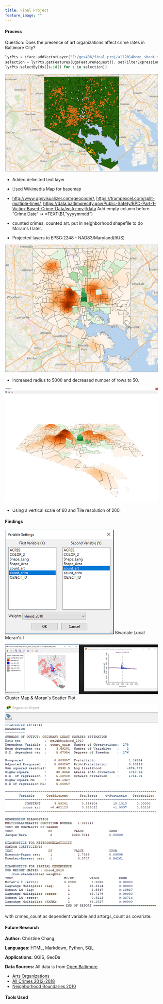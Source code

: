 ```yaml
---
title: Final Project
feature_image: ""
---
```


#### Process
Question: Does the presence of art organizations affect crime rates in Baltimore City?

```python
lyrPts = iface.addVectorLayer("Z:/ges486/final_proj/all2014homi_shoot.shp", "Crimes", "ogr")
selection = lyrPts.getFeatures(QgsFeatureRequest(). setFilterExpression(u'"Neighborho" = \'Brooklyn\''))
lyrPts.selectByIds([s.id() for s in selection])
```
![Select](step1.PNG "step1.PNG")

* Added delimited text layer
* Used Wikimedia Map for basemap
* http://www.gpsvisualizer.com/geocoder/, https://trumpexcel.com/split-multiple-lines/, 
https://data.baltimorecity.gov/Public-Safety/BPD-Part-1-Victim-Based-Crime-Data/wsfq-mvij/data
Add empty column before “Crime Date” → =TEXT(B1,"yyyymmdd")
* counted crimes, counted art. put in neighborhood shapefile to do Moran's I later.

* Projected layers to EPSG:2248 - NAD83/Maryland(ftUS)

![Heatmap](heatmapreal.PNG "heatmapreal.PNG")

* Increased radius to 5000 and decreased number of rows to 50.

![3D Heatmap](3Dreal1.PNG "3Dreal1.PNG")

* Using a vertical scale of 60 and Tile resolution of 200.

#### Findings

![Moran's I step 1](morani1.PNG "morani1.PNG")
Bivariate Local Moran's I

![Moran's I step 2](morani2.PNG "morani2.PNG")
Cluster Map & Moran's Scatter Plot

![Regression Report](report.PNG "report.PNG")

with crimes_count as dependent variable and artorgs_count as covariate.

#### Future Research


__Author:__ Christine Chang

__Languages:__ HTML, Markdown, Python, SQL

__Applications:__ QGIS, GeoDa

__Data Sources:__ All data is from [Open Baltimore](https://data.baltimorecity.gov/).

* [Arts Organizations](https://data.baltimorecity.gov/Culture-Arts/Baltimore-Arts-Organizations/r4ur-u5nm)
* [All Crimes 2012-2018](https://data.baltimorecity.gov/Public-Safety/BPD-Part-1-Victim-Based-Crime-Data/wsfq-mvij/data)
* [Neighborhood Boundaries 2010](https://data.baltimorecity.gov/Neighborhoods/Neighborhoods-Shape/ysi8-7icr)

#### Tools Used
